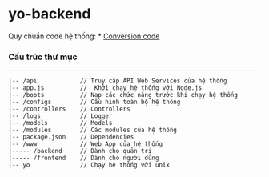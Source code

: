 # yo-backend

Quy chuẩn code hệ thống: * [Conversion code](https://github.com/VSWS/yo-backend/wiki/Conversion-code-for-project)

### Cấu trúc thư mục
---
```
|-- /api        	// Truy cập API Web Services của hệ thống
|-- app.js      	//  Khởi chạy hệ thống với Node.js 		
|-- /boots			// Nạp các chức năng trước khi chạy hệ thống  
|-- /configs		// Cấu hình toàn bộ hệ thống 
|-- /controllers	// Controllers
|-- /logs			// Logger 
|-- /models			// Models 
|-- /modules		// Các modules của hệ thống 
|-- package.json 	// Dependencies
|-- /www      		// Web App của hệ thống 
|----- /backend     // Dành cho quản trị 
|----- /frontend    // Dành cho người dùng
|-- yo      		// Chạy hệ thống với unix 
```
